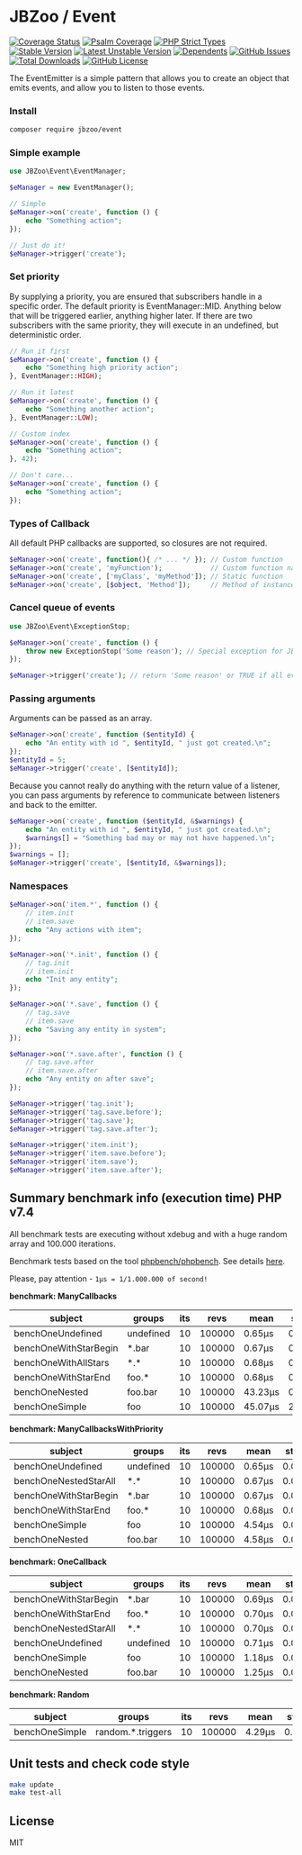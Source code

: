 # JBZoo / Event

[![Coverage Status](https://coveralls.io/repos/JBZoo/Event/badge.svg)](https://coveralls.io/github/JBZoo/Event)    [![Psalm Coverage](https://shepherd.dev/github/JBZoo/Event/coverage.svg)](https://shepherd.dev/github/JBZoo/Event)    [![PHP Strict Types](https://img.shields.io/badge/strict__types-%3D1-brightgreen)](https://www.php.net/manual/en/language.types.declarations.php#language.types.declarations.strict)    
[![Stable Version](https://poser.pugx.org/jbzoo/event/version)](https://packagist.org/packages/jbzoo/event)    [![Latest Unstable Version](https://poser.pugx.org/jbzoo/event/v/unstable)](https://packagist.org/packages/jbzoo/event)    [![Dependents](https://poser.pugx.org/jbzoo/event/dependents)](https://packagist.org/packages/jbzoo/event/dependents?order_by=downloads)    [![GitHub Issues](https://img.shields.io/github/issues/jbzoo/event)](https://github.com/JBZoo/Event/issues)    [![Total Downloads](https://poser.pugx.org/jbzoo/event/downloads)](https://packagist.org/packages/jbzoo/event/stats)    [![GitHub License](https://img.shields.io/github/license/jbzoo/event)](https://github.com/JBZoo/Event/blob/master/LICENSE)


The EventEmitter is a simple pattern that allows you to create an object that emits events, and allow you to listen to those events.

### Install
```sh
composer require jbzoo/event
```


### Simple example
```php
use JBZoo\Event\EventManager;

$eManager = new EventManager();

// Simple
$eManager->on('create', function () {
    echo "Something action";
});

// Just do it!
$eManager->trigger('create');
```


### Set priority
By supplying a priority, you are ensured that subscribers handle in a specific order. The default priority is EventManager::MID.
Anything below that will be triggered earlier, anything higher later.
If there are two subscribers with the same priority, they will execute in an undefined, but deterministic order.
```php
// Run it first
$eManager->on('create', function () {
    echo "Something high priority action";
}, EventManager::HIGH);

// Run it latest
$eManager->on('create', function () {
    echo "Something another action";
}, EventManager::LOW);

// Custom index
$eManager->on('create', function () {
    echo "Something action";
}, 42);

// Don't care...
$eManager->on('create', function () {
    echo "Something action";
});
```

### Types of Callback
All default PHP callbacks are supported, so closures are not required.
```php
$eManager->on('create', function(){ /* ... */ }); // Custom function
$eManager->on('create', 'myFunction');            // Custom function name
$eManager->on('create', ['myClass', 'myMethod']); // Static function
$eManager->on('create', [$object, 'Method']);     // Method of instance
```


###  Cancel queue of events
```php
use JBZoo\Event\ExceptionStop;

$eManager->on('create', function () {
    throw new ExceptionStop('Some reason'); // Special exception for JBZoo/Event
});

$eManager->trigger('create'); // return 'Some reason' or TRUE if all events done
```


### Passing arguments
Arguments can be passed as an array.
```php
$eManager->on('create', function ($entityId) {
    echo "An entity with id ", $entityId, " just got created.\n";
});
$entityId = 5;
$eManager->trigger('create', [$entityId]);
```

Because you cannot really do anything with the return value of a listener, you can pass arguments by reference to communicate between listeners and back to the emitter.
```php
$eManager->on('create', function ($entityId, &$warnings) {
    echo "An entity with id ", $entityId, " just got created.\n";
    $warnings[] = "Something bad may or may not have happened.\n";
});
$warnings = [];
$eManager->trigger('create', [$entityId, &$warnings]);
```

### Namespaces
```php
$eManager->on('item.*', function () {
    // item.init
    // item.save
    echo "Any actions with item";
});

$eManager->on('*.init', function () {
    // tag.init
    // item.init
    echo "Init any entity";
});

$eManager->on('*.save', function () {
    // tag.save
    // item.save
    echo "Saving any entity in system";
});

$eManager->on('*.save.after', function () {
    // tag.save.after
    // item.save.after
    echo "Any entity on after save";
});

$eManager->trigger('tag.init');
$eManager->trigger('tag.save.before');
$eManager->trigger('tag.save');
$eManager->trigger('tag.save.after');

$eManager->trigger('item.init');
$eManager->trigger('item.save.before');
$eManager->trigger('item.save');
$eManager->trigger('item.save.after');
```


## Summary benchmark info (execution time) PHP v7.4
All benchmark tests are executing without xdebug and with a huge random array and 100.000 iterations.

Benchmark tests based on the tool [phpbench/phpbench](https://github.com/phpbench/phpbench). See details [here](tests/phpbench).   

Please, pay attention - `1μs = 1/1.000.000 of second!`

**benchmark: ManyCallbacks**

subject | groups | its | revs | mean | stdev | rstdev | mem_real | diff
 --- | --- | --- | --- | --- | --- | --- | --- | --- 
benchOneUndefined | undefined | 10 | 100000 | 0.65μs | 0.01μs | 1.00% | 6,291,456b | 1.00x
benchOneWithStarBegin | *.bar | 10 | 100000 | 0.67μs | 0.01μs | 1.44% | 6,291,456b | 1.04x
benchOneWithAllStars | \*.\* | 10 | 100000 | 0.68μs | 0.03μs | 4.18% | 6,291,456b | 1.04x
benchOneWithStarEnd | foo.* | 10 | 100000 | 0.68μs | 0.01μs | 1.24% | 6,291,456b | 1.04x
benchOneNested | foo.bar | 10 | 100000 | 43.23μs | 0.46μs | 1.07% | 6,291,456b | 66.56x
benchOneSimple | foo | 10 | 100000 | 45.07μs | 2.63μs | 5.83% | 6,291,456b | 69.39x

**benchmark: ManyCallbacksWithPriority**

subject | groups | its | revs | mean | stdev | rstdev | mem_real | diff
 --- | --- | --- | --- | --- | --- | --- | --- | --- 
benchOneUndefined | undefined | 10 | 100000 | 0.65μs | 0.01μs | 1.35% | 6,291,456b | 1.00x
benchOneNestedStarAll | \*.\* | 10 | 100000 | 0.67μs | 0.01μs | 1.34% | 6,291,456b | 1.03x
benchOneWithStarBegin | *.bar | 10 | 100000 | 0.67μs | 0.01μs | 1.10% | 6,291,456b | 1.04x
benchOneWithStarEnd | foo.* | 10 | 100000 | 0.68μs | 0.01μs | 1.13% | 6,291,456b | 1.05x
benchOneSimple | foo | 10 | 100000 | 4.54μs | 0.02μs | 0.35% | 6,291,456b | 7.03x
benchOneNested | foo.bar | 10 | 100000 | 4.58μs | 0.04μs | 0.81% | 6,291,456b | 7.10x

**benchmark: OneCallback**

subject | groups | its | revs | mean | stdev | rstdev | mem_real | diff
 --- | --- | --- | --- | --- | --- | --- | --- | --- 
benchOneWithStarBegin | *.bar | 10 | 100000 | 0.69μs | 0.03μs | 4.00% | 6,291,456b | 1.00x
benchOneWithStarEnd | foo.* | 10 | 100000 | 0.70μs | 0.03μs | 4.22% | 6,291,456b | 1.00x
benchOneNestedStarAll | \*.\* | 10 | 100000 | 0.70μs | 0.04μs | 6.02% | 6,291,456b | 1.01x
benchOneUndefined | undefined | 10 | 100000 | 0.71μs | 0.05μs | 7.44% | 6,291,456b | 1.02x
benchOneSimple | foo | 10 | 100000 | 1.18μs | 0.03μs | 2.27% | 6,291,456b | 1.70x
benchOneNested | foo.bar | 10 | 100000 | 1.25μs | 0.03μs | 2.46% | 6,291,456b | 1.81x

**benchmark: Random**

subject | groups | its | revs | mean | stdev | rstdev | mem_real | diff
 --- | --- | --- | --- | --- | --- | --- | --- | --- 
benchOneSimple | random.*.triggers | 10 | 100000 | 4.29μs | 0.33μs | 7.69% | 6,291,456b | 1.00x


## Unit tests and check code style
```sh
make update
make test-all
```


## License

MIT
